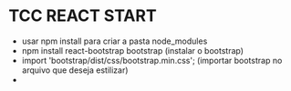 # TCC REACT START
- usar npm install para criar a pasta node_modules
- npm install react-bootstrap bootstrap (instalar o bootstrap)
- import 'bootstrap/dist/css/bootstrap.min.css'; (importar bootstrap no arquivo que deseja estilizar)
- 
